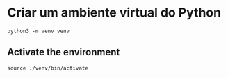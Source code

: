 # Criar um ambiente virtual do Python
```
python3 -m venv venv
```
## Activate the environment
```
source ./venv/bin/activate
```
